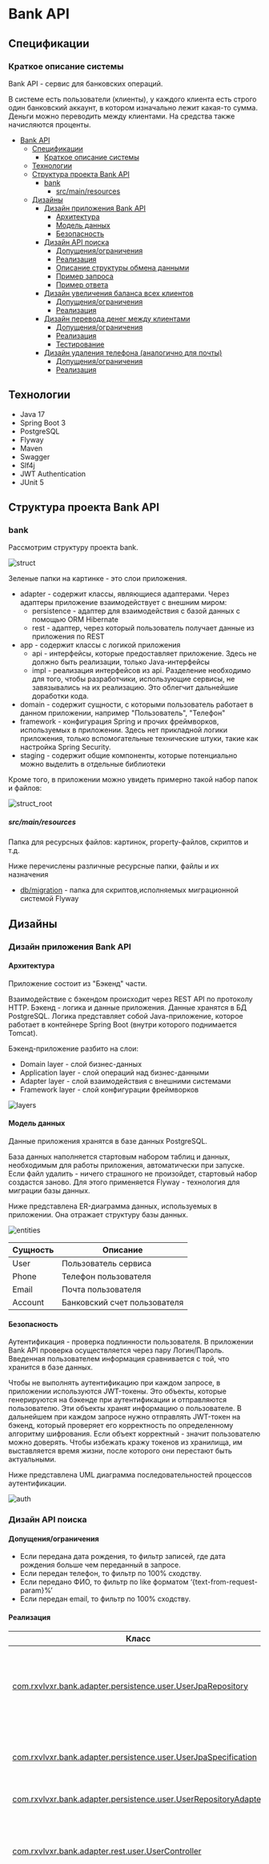 # Bank API

## Спецификации

### Краткое описание системы

Bank API - сервис для банковских операций.

В системе есть пользователи (клиенты), у каждого клиента есть строго один банковский аккаунт, в котором изначально лежит
какая-то сумма. Деньги можно переводить между клиентами. На средства также начисляются проценты.

<!-- TOC -->

* [Bank API](#bank-api)
    * [Спецификации](#спецификации)
        * [Краткое описание системы](#краткое-описание-системы)
    * [Технологии](#технологии)
    * [Структура проекта Bank API](#структура-проекта-bank-api)
        * [bank](#bank)
            * [src/main/resources](#srcmainresources)
    * [Дизайны](#дизайны)
        * [Дизайн приложения Bank API](#дизайн-приложения-bank-api)
            * [Архитектура](#архитектура)
            * [Модель данных](#модель-данных)
            * [Безопасность](#безопасность)
        * [Дизайн API поиска](#дизайн-api-поиска)
            * [Допущения/ограничения](#допущенияограничения)
            * [Реализация](#реализация)
            * [Описание структуры обмена данными](#описание-структуры-обмена-данными)
            * [Пример запроса](#пример-запроса)
            * [Пример ответа](#пример-ответа)
        * [Дизайн увеличения баланса всех клиентов](#дизайн-увеличения-баланса-всех-клиентов)
            * [Допущения/ограничения](#допущенияограничения-1)
            * [Реализация](#реализация-1)
        * [Дизайн перевода денег между клиентами](#дизайн-перевода-денег-между-клиентами)
            * [Допущения/ограничения](#допущенияограничения-2)
            * [Реализация](#реализация-2)
            * [Тестирование](#тестирование)
        * [Дизайн удаления телефона (аналогично для почты)](#дизайн-удаления-телефона-аналогично-для-почты)
            * [Допущения/ограничения](#допущенияограничения-3)
            * [Реализация](#реализация-3)

<!-- TOC -->

## Технологии

* Java 17
* Spring Boot 3
* PostgreSQL
* Flyway
* Maven
* Swagger
* Slf4j
* JWT Authentication
* JUnit 5

## Структура проекта Bank API

### bank

Рассмотрим структуру проекта bank.

![struct](https://github.com/rxvl-gxbbx/bank_api/assets/156305432/1b599db2-e23d-4541-997f-c3fd063cea34)

Зеленые папки на картинке - это слои приложения.

* adapter - содержит классы, являющиеся адаптерами. Через адаптеры приложение взаимодействует с внешним миром:
    * persistence - адаптер для взаимодействия с базой данных с помощью ORM Hibernate
    * rest - адаптер, через который пользователь получает данные из приложения по REST
* app - содержит классы с логикой приложения
    * api - интерфейсы, которые предоставляет приложение. Здесь не должно быть реализации, только Java-интерфейсы
    * impl - реализация интерфейсов из api. Разделение необходимо для того, чтобы разработчики, использующие сервисы, не
      завязывались на их реализацию. Это облегчит дальнейшие доработки кода.
* domain - содержит сущности, с которыми пользователь работает в данном приложении, например "Пользователь", "Телефон"
* framework - конфигурация Spring и прочих фреймворков, используемых в приложении. Здесь нет прикладной логики
  приложения, только вспомогательные технические штуки, такие как настройка Spring Security.
* staging - содержит общие компоненты, которые потенциально можно выделить в отдельные библиотеки

Кроме того, в приложении можно увидеть примерно такой набор папок и файлов:

![struct_root](https://github.com/rxvl-gxbbx/bank_api/assets/156305432/e42ac0c5-caf2-429f-93c6-c2747043ee52)

##### src/main/resources

Папка для ресурсных файлов: картинок, property-файлов, скриптов и т.д.

Ниже перечислены различные ресурсные папки, файлы и их назначения

* [db/migration](https://github.com/rxvl-gxbbx/bank_api/tree/master/src/main/resources/db/migration) - папка для
  скриптов,исполняемых миграционной системой Flyway

## Дизайны

### Дизайн приложения Bank API

#### Архитектура

Приложение состоит из "Бэкенд" части.

Взаимодействие с бэкендом происходит через REST API по протоколу HTTP. Бэкенд - логика и данные приложения. Данные
хранятся в БД PostgreSQL. Логика представляет собой Java-приложение, которое работает в контейнере Spring Boot (внутри
которого поднимается Tomcat).

Бэкенд-приложение разбито на слои:

* Domain layer - слой бизнес-данных
* Application layer - слой операций над бизнес-данными
* Adapter layer - слой взаимодействия с внешними системами
* Framework layer - слой конфигурации фреймворков

![layers](https://github.com/rxvl-gxbbx/bank_api/assets/156305432/5f5b9864-1b29-404b-ae03-ebdea10789a8)

#### Модель данных

Данные приложения хранятся в базе данных PostgreSQL.

База данных наполняется стартовым набором таблиц и данных, необходимым для работы приложения, автоматически при запуске.
Если файл удалить - ничего страшного не произойдет, стартовый набор создастся заново. Для этого применяется Flyway -
технология для миграции базы данных.

Ниже представлена ER-диаграмма данных, используемых в приложении. Она отражает структуру базы данных.

![entities](https://github.com/rxvl-gxbbx/bank_api/assets/156305432/6b5ed82f-aa35-4108-9bcd-0534378dcc57)

| Сущность | Описание                     |
|----------|------------------------------|
| User     | Пользователь сервиса         |
| Phone    | Телефон пользователя         |
| Email    | Почта пользователя           |
| Account  | Банковский счет пользователя |

#### Безопасность

Аутентификация - проверка подлинности пользователя. В приложении Bank API проверка осуществляется через пару
Логин/Пароль. Введенная пользователем информация сравнивается с той, что хранится в базе данных.

Чтобы не выполнять аутентификацию при каждом запросе, в приложении используются JWT-токены. Это объекты, которые
генерируются на бэкенде при аутентификации и отправляются пользователю. Эти объекты хранят информацию о пользователе. В
дальнейшем при каждом запросе нужно отправлять JWT-токен на бэкенд, который проверяет его корректность по определенному
алгоритму шифрования. Если объект корректный - значит пользователю можно доверять. Чтобы избежать кражу токенов из
хранилища, им выставляется время жизни, после которого они перестают быть актуальными.

Ниже представлена UML диаграмма последовательностей процессов аутентификации.

![auth](https://github.com/rxvl-gxbbx/bank_api/assets/156305432/69f2e83b-dff5-4b4c-8337-bacaad8d6985)

### Дизайн API поиска

#### Допущения/ограничения

* Если передана дата рождения, то фильтр записей, где дата рождения больше чем переданный в запросе.
* Если передан телефон, то фильтр по 100% сходству.
* Если передано ФИО, то фильтр по like форматом ‘{text-from-request-param}%’
* Если передан email, то фильтр по 100% сходству.

#### Реализация

| Класс                                                                                                                                                                                                    | Описание                                                                                                                                                                                                                                            |
|----------------------------------------------------------------------------------------------------------------------------------------------------------------------------------------------------------|-----------------------------------------------------------------------------------------------------------------------------------------------------------------------------------------------------------------------------------------------------|
| [com.rxvlvxr.bank.adapter.persistence.user.UserJpaRepository](https://github.com/rxvl-gxbbx/bank_api/blob/master/src/main/java/com/rxvlvxr/bank/adapter/persistence/user/UserJpaRepository.java)         | Интерфейс, наследующий `JpaRepository` и `JpaSpecificationExecutor`. `JpaSpecificationExecutor` нужен для использования JPA Specification.                                                                                                          |
| [com.rxvlvxr.bank.adapter.persistence.user.UserJpaSpecification](https://github.com/rxvl-gxbbx/bank_api/blob/master/src/main/java/com/rxvlvxr/bank/adapter/persistence/user/UserJpaSpecification.java)   | Класс, реализующий JPA Specification для поиска по фильтрам. В методе `toPredicate()` реализована логика фильтрации.                                                                                                                                |
| [com.rxvlvxr.bank.adapter.persistence.user.UserRepositoryAdapter](https://github.com/rxvl-gxbbx/bank_api/blob/master/src/main/java/com/rxvlvxr/bank/adapter/persistence/user/UserRepositoryAdapter.java) | Адаптер, реализующий `UserRepository`.                                                                                                                                                                                                              |
| [com.rxvlvxr.bank.adapter.rest.user.UserController](https://github.com/rxvl-gxbbx/bank_api/blob/master/src/main/java/com/rxvlvxr/bank/adapter/rest/user/UserController.java)                             | REST-контроллер. Метод `searchByFilters()` аннотирован `@PostMapping` со значением `"/search"`, которые обрабатывает POST-запрос по адресу `"/bank-api/users/search"`.                                                                              |
| [com.rxvlvxr.bank.app.api.user.UserRepository](https://github.com/rxvl-gxbbx/bank_api/blob/master/src/main/java/com/rxvlvxr/bank/app/api/user/UserRepository.java)                                       | Интерфейс, используется в UseCase-классах. Добавлен метод `findAll()`, который имеет параметры:<br/>  <ul><li>`Specification<User> specification` - отвечает за фильтрацию</li><li>`Pageable pageable` - отвечает за сортировку/пагинацию</li></ul> |
| [com.rxvlvxr.bank.app.api.user.FindUsersByFiltersInbound](https://github.com/rxvl-gxbbx/bank_api/blob/master/src/main/java/com/rxvlvxr/bank/app/api/user/FindUsersByFiltersInbound.java)                 | Inbound-интерфейс. Имеет единственный метод execute(), который возвращает `List<User>`. Используется в REST контроллере.                                                                                                                            |
| [com.rxvlvxr.bank.app.impl.user.FindUsersByFiltersUseCase](https://github.com/rxvl-gxbbx/bank_api/blob/master/src/main/java/com/rxvlvxr/bank/app/impl/user/FindUsersByFiltersUseCase.java)               | UseCase-класс, реализующий логику Inbound-интерфейса. Возвращает `List<User>`.                                                                                                                                                                      |

#### Описание структуры обмена данными

| Элемент             |              | Тип                       | Обязательность | Описание                                      |
|---------------------|--------------|---------------------------|----------------|-----------------------------------------------|
| `FilterDto`         |              | element                   |                | DTO объект запроса.                           |
|                     | `fullName`   | `String`                  | Н              | Часть (или полное) ФИО пользователя.          |
|                     | `birthDate`  | `LocalDate`               | Н              | Дата рождения пользователя.                   |
|                     | `phone`      | `String`                  | Н              | Номер телефона пользователя.                  |
|                     | `email`      | `String`                  | Н              | Почтовый адрес пользователя.                  |
|                     | `pagination` | `PageParamsDto`           | Н              | Параметры пагинации.                          |
|                     | `sort`       | `SortParamsDto`           | Н              | Параметры сортировки                          |
| `FilterResponseDto` |              | element                   |                | DTO объект ответа.                            |
|                     | `fullName`   | `String`                  | О              | ФИО пользователя.                             |
|                     | `birthDate`  | `LocalDate`               | О              | Дата рождения пользователя.                   |
|                     | `account`    | `AccountDto`              | О              | Данные банковского аккаунта пользователя.     |
|                     | `phones`     | `List<PhoneDto>`          | О              | Список телефонных номеров пользователя.       |
|                     | `emails`     | `List<EmailDto>`          | О              | Список почтовых адресов пользователя.         |
| `UsersDto`          |              | element                   |                | Обертка ответа.                               |
|                     | `users`      | `List<FilterResponseDto>` | О              | Список пользователей, ограниченных полями DTO |

#### Пример запроса

```json
{
  "phone": "79991234567",
  "email": "mail@mail.ru",
  "pagination": {
    "page_number": 1,
    "page_size": 1
  },
  "sort": {
    "field": "fullName",
    "direction": "asc"
  },
  "full_name": "Фам",
  "birth_date": "1999-05-20"
}
```

#### Пример ответа

```json
{
  "users": [
    {
      "fullName": "Фамилия Имя Отчество",
      "birthDate": "2000-05-20",
      "account": {
        "amount": 10500
      },
      "phones": [
        {
          "number": "79991234567"
        }
      ],
      "emails": [
        {
          "address": "mail@mail.ru"
        }
      ]
    }
  ]
}
```

### Дизайн увеличения баланса всех клиентов

#### Допущения/ограничения

* Раз в минуту баланс каждого клиента увеличиваются на 5% но не более 207% от начального депозита.

#### Реализация

| Класс                                                                                                                                                                                                                  | Описание                                                                                                                                                                                                                                                      |
|------------------------------------------------------------------------------------------------------------------------------------------------------------------------------------------------------------------------|---------------------------------------------------------------------------------------------------------------------------------------------------------------------------------------------------------------------------------------------------------------|
| [com.rxvlvxr.bank.adapter.persistence.account.AccountJpaRepository](https://github.com/rxvl-gxbbx/bank_api/blob/master/src/main/java/com/rxvlvxr/bank/adapter/persistence/account/AccountJpaRepository.java)           | Интерфейс, наследующий `JpaRepository`. Метод `findById` аннотирован `@Lock` со значением `PESSIMISTIC_WRITE`. Доступ к данным блокируется на уровне базы данных, предотвращая одновременное изменение данных несколькими потоками.                           |
| [com.rxvlvxr.bank.adapter.persistence.account.AccountRepositoryAdapter](https://github.com/rxvl-gxbbx/bank_api/blob/master/src/main/java/com/rxvlvxr/bank/adapter/persistence/account/AccountRepositoryAdapter.java)   | Адаптер, реализующий `AccountRepository`.                                                                                                                                                                                                                     |
| [com.rxvlvxr.bank.app.api.account.AccountRepository](https://github.com/rxvl-gxbbx/bank_api/blob/master/src/main/java/com/rxvlvxr/bank/app/api/account/AccountRepository.java)                                         | Интерфейс. Используемые методы: <br/><ul><li>`findAll()` - возвращает `List<Account>`</li><li>`findById(Long id)` - возвращает `Optional<Account>`</li><li>`save(Account account)` - сохраняет запись в базе данных</li></ul> Используется в UseCase-классах. |
| [com.rxvlvxr.bank.app.api.account.IncreaseBalanceForAllAccountsInbound](https://github.com/rxvl-gxbbx/bank_api/blob/master/src/main/java/com/rxvlvxr/bank/app/api/account/IncreaseBalanceForAllAccountsInbound.java)   | Inbound-интерфейс. Имеет единственный метод `execute()`.                                                                                                                                                                                                      |
| [com.rxvlvxr.bank.app.impl.account.IncreaseBalanceForAllAccountsUseCase](https://github.com/rxvl-gxbbx/bank_api/blob/master/src/main/java/com/rxvlvxr/bank/app/impl/account/IncreaseBalanceForAllAccountsUseCase.java) | UseCase-класс, реализующий логику Inbound-интерфейса. Метод `execute()` аннотирован `@Scheduled` со значением `fixedRate = 60_000`. Метод является запланированным и выполняется каждую минуту (60000 миллисекунд).                                           |

### Дизайн перевода денег между клиентами

#### Допущения/ограничения

* Со счета аутентифицированного пользователя, на счёт другого пользователя.

#### Реализация

| Класс                                                                                                                                                                                                                | Описание                                                                                                                                                                                                                            |
|----------------------------------------------------------------------------------------------------------------------------------------------------------------------------------------------------------------------|-------------------------------------------------------------------------------------------------------------------------------------------------------------------------------------------------------------------------------------|
| [com.rxvlvxr.bank.adapter.persistence.account.AccountJpaRepository](https://github.com/rxvl-gxbbx/bank_api/blob/master/src/main/java/com/rxvlvxr/bank/adapter/persistence/account/AccountJpaRepository.java)         | Интерфейс, наследующий `JpaRepository`. Метод `findById` аннотирован `@Lock` со значением `PESSIMISTIC_WRITE`. Доступ к данным блокируется на уровне базы данных, предотвращая одновременное изменение данных несколькими потоками. |
| [com.rxvlvxr.bank.adapter.persistence.account.AccountRepositoryAdapter](https://github.com/rxvl-gxbbx/bank_api/blob/master/src/main/java/com/rxvlvxr/bank/adapter/persistence/account/AccountRepositoryAdapter.java) | Адаптер, реализующий `AccountRepository`.                                                                                                                                                                                           |
| [com.rxvlvxr.bank.app.api.account.AccountRepository](https://github.com/rxvl-gxbbx/bank_api/blob/master/src/main/java/com/rxvlvxr/bank/app/api/account/AccountRepository.java)                                       | Интерфейс. Используемые методы: <br/><ul><li>`findById(Long id)` - возвращает `Optional<Account>`</li><li>`save(Account account)` - сохраняет запись в базе данных</li></ul> Используется в UseCase-классах.                        |
| [com.rxvlvxr.bank.adapter.rest.account.AccountController](https://github.com/rxvl-gxbbx/bank_api/blob/master/src/main/java/com/rxvlvxr/bank/adapter/rest/account/AccountController.java)                             | REST-контроллер. Метод `transfer()` аннотирован `@PatchMapping` со значением `"/{id}/transfer"`, которые обрабатывает PATCH-запрос по адресу `"/bank-api/accounts/{id}/transfer"`.                                                  |
| [com.rxvlvxr.bank.app.api.account.TransferInbound](https://github.com/rxvl-gxbbx/bank_api/blob/master/src/main/java/com/rxvlvxr/bank/app/api/account/TransferInbound.java)                                           | Inbound-интерфейс. Имеет единственный метод `execute()`.                                                                                                                                                                            |
| [com.rxvlvxr.bank.app.impl.account.TransferUseCase](https://github.com/rxvl-gxbbx/bank_api/blob/master/src/main/java/com/rxvlvxr/bank/app/impl/account/TransferUseCase.java)                                         | UseCase-класс, реализующий логику Inbound-интерфейса. Метод `execute()` синхронизирован для потокобезопасности. Присутствуют валидации перевода денег.                                                                              |

#### Тестирование

Модульное тестирование:

* Проверить количество созданных аккаунтов с константным значением, объявленным в переменную
* Перевести деньги самому себе, проверить выбрасывается ли исключение
* Перевести больше денег, чем есть на счете и проверить выбрасывается ли исключение
* Перевести деньги и проверить корректные ли значения в таблице у обоих клиентов
* Имитировать множественные переводы денег из разных потоков используя многопоточность Java, проверить корректны ли
  данные после переводов

### Дизайн удаления телефона (аналогично для почты)

#### Допущения/ограничения

* Пользователь может удалить свои телефон и/или email. При этом нельзя удалить последний.

#### Реализация

| Класс                                                                                                                                                                                                        | Описание                                                                                                                                                                                                                               |
|--------------------------------------------------------------------------------------------------------------------------------------------------------------------------------------------------------------|----------------------------------------------------------------------------------------------------------------------------------------------------------------------------------------------------------------------------------------|
| [com.rxvlvxr.bank.adapter.persistence.phone.PhoneJpaRepository](https://github.com/rxvl-gxbbx/bank_api/blob/master/src/main/java/com/rxvlvxr/bank/adapter/persistence/phone/PhoneJpaRepository.java)         | Интерфейс, наследующий `JpaRepository`.                                                                                                                                                                                                |
| [com.rxvlvxr.bank.adapter.persistence.phone.PhoneRepositoryAdapter](https://github.com/rxvl-gxbbx/bank_api/blob/master/src/main/java/com/rxvlvxr/bank/adapter/persistence/phone/PhoneRepositoryAdapter.java) | Адаптер, реализующий `PhoneRepository`.                                                                                                                                                                                                |
| [com.rxvlvxr.bank.adapter.rest.phone.PhonesController](https://github.com/rxvl-gxbbx/bank_api/blob/master/src/main/java/com/rxvlvxr/bank/adapter/rest/phone/PhonesController.java)                           | REST-контроллер. Метод `delete()` аннотирован `@DeleteMapping` со значением `"/{id}"`, которые обрабатывает DELETE-запрос по адресу `"/bank-api/phones/{id}"`.                                                                         |
| [com.rxvlvxr.bank.app.api.phone.PhoneRepository](https://github.com/rxvl-gxbbx/bank_api/blob/master/src/main/java/com/rxvlvxr/bank/app/api/phone/PhoneRepository.java)                                       | Интерфейс, используется в UseCase-классах. Используемые методы: <br/><ul><li>`findById(Long id)` - возвращает `Optional<Phone>`</li><li>`delete(Phone phone)` - удаляет запись в базе данных</li></ul> Используется в UseCase-классах. |
| [com.rxvlvxr.bank.app.api.phone.DeletePhoneInbound](https://github.com/rxvl-gxbbx/bank_api/blob/master/src/main/java/com/rxvlvxr/bank/app/api/phone/DeletePhoneInbound.java)                                 | Inbound-интерфейс. Имеет единственный метод `execute()`, который удаляет запись по ID. Используется в REST контроллере.                                                                                                                |
| [com.rxvlvxr.bank.app.impl.phone.DeletePhoneUseCase](https://github.com/rxvl-gxbbx/bank_api/blob/master/src/main/java/com/rxvlvxr/bank/app/impl/phone/DeletePhoneUseCase.java)                               | UseCase-класс, реализующий логику Inbound-интерфейса. Метод `validateDeletingPhone()` проверяет не является ли телефон последним добавленным.                                                                                          |